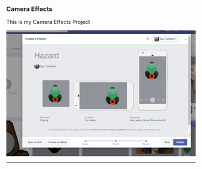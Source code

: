 ### Camera Effects

This is my Camera Effects Project

![Capture](https://github.com/ethanmentz/ethanmentz.github.io/blob/master/Capture.PNG?raw=true "Optional Title")

***
